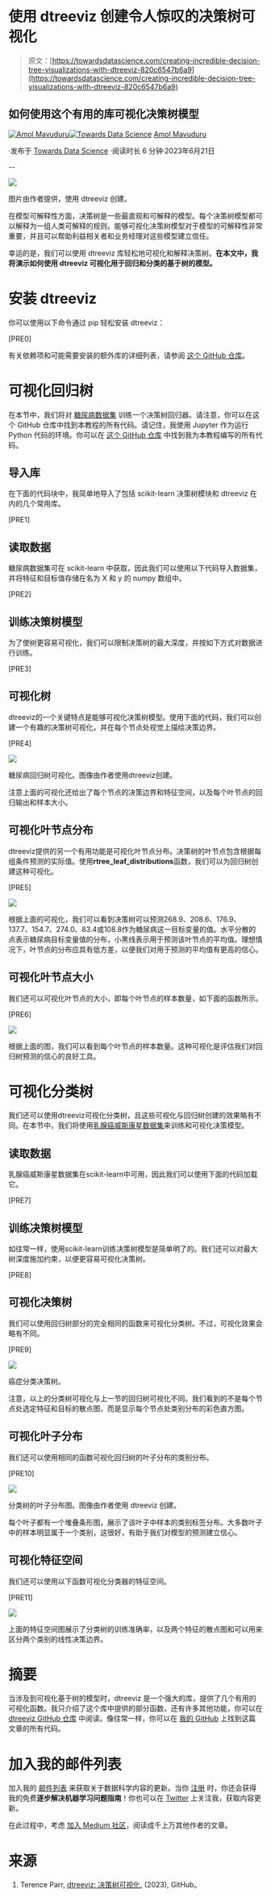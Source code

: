 # 使用 dtreeviz 创建令人惊叹的决策树可视化

> 原文：[https://towardsdatascience.com/creating-incredible-decision-tree-visualizations-with-dtreeviz-820c6547b6a9](https://towardsdatascience.com/creating-incredible-decision-tree-visualizations-with-dtreeviz-820c6547b6a9)

## 如何使用这个有用的库可视化决策树模型

[](https://amolmavuduru.medium.com/?source=post_page-----820c6547b6a9--------------------------------)[![Amol Mavuduru](../Images/56b4ae74cac10dd7c70d41d9192ce181.png)](https://amolmavuduru.medium.com/?source=post_page-----820c6547b6a9--------------------------------)[](https://towardsdatascience.com/?source=post_page-----820c6547b6a9--------------------------------)[![Towards Data Science](../Images/a6ff2676ffcc0c7aad8aaf1d79379785.png)](https://towardsdatascience.com/?source=post_page-----820c6547b6a9--------------------------------) [Amol Mavuduru](https://amolmavuduru.medium.com/?source=post_page-----820c6547b6a9--------------------------------)

·发布于 [Towards Data Science](https://towardsdatascience.com/?source=post_page-----820c6547b6a9--------------------------------) ·阅读时长 6 分钟·2023年6月21日

--

![](../Images/18a9ad0cc89c82cf3b9dbf37c38220eb.png)

图片由作者提供，使用 dtreeviz 创建。

在模型可解释性方面，决策树是一些最直观和可解释的模型。每个决策树模型都可以解释为一组人类可解释的规则。能够可视化决策树模型对于模型的可解释性非常重要，并且可以帮助利益相关者和业务经理对这些模型建立信任。

幸运的是，我们可以使用 dtreeviz 库轻松地可视化和解释决策树。**在本文中，我将演示如何使用 dtreeviz 可视化用于回归和分类的基于树的模型。**

# 安装 dtreeviz

你可以使用以下命令通过 pip 轻松安装 dtreeviz：

[PRE0]

有关依赖项和可能需要安装的额外库的详细列表，请参阅 [这个 GitHub 仓库](https://github.com/parrt/dtreeviz)。

# 可视化回归树

在本节中，我们将对 [糖尿病数据集](https://archive.ics.uci.edu/dataset/34/diabetes) 训练一个决策树回归器。请注意，你可以在这个 GitHub 仓库中找到本教程的所有代码。请记住，我使用 Jupyter 作为运行 Python 代码的环境。你可以在 [这个 GitHub 仓库](https://github.com/AmolMavuduru/DtreevizTutorial) 中找到我为本教程编写的所有代码。

## 导入库

在下面的代码块中，我简单地导入了包括 scikit-learn 决策树模块和 dtreeviz 在内的几个常用库。

[PRE1]

## 读取数据

糖尿病数据集可在 scikit-learn 中获取，因此我们可以使用以下代码导入数据集，并将特征和目标值存储在名为 X 和 y 的 numpy 数组中。

[PRE2]

## 训练决策树模型

为了使树更容易可视化，我们可以限制决策树的最大深度，并按如下方式对数据进行训练。

[PRE3]

## 可视化树

dtreeviz的一个关键特点是能够可视化决策树模型。使用下面的代码，我们可以创建一个有趣的决策树可视化，并在每个节点处视觉上描绘决策边界。

[PRE4]

![](../Images/18a9ad0cc89c82cf3b9dbf37c38220eb.png)

糖尿病回归树可视化。图像由作者使用dtreeviz创建。

注意上面的可视化还给出了每个节点的决策边界和特征空间，以及每个叶节点的回归输出和样本大小。

## 可视化叶节点分布

dtreeviz提供的另一个有用功能是可视化叶节点分布。决策树的叶节点包含根据每组条件预测的实际值。使用**rtree_leaf_distributions**函数，我们可以为回归树创建这种可视化。

[PRE5]

![](../Images/daebc012eb2585e5d913c79b55553331.png)

根据上面的可视化，我们可以看到决策树可以预测268.9、208.6、176.9、137.7、154.7、274.0、83.4或108.8作为糖尿病这一目标变量的值。水平分散的点表示糖尿病目标变量值的分布，小黑线表示用于预测该叶节点的平均值。理想情况下，叶节点的分布应具有低方差，以便我们对用于预测的平均值有更高的信心。

## 可视化叶节点大小

我们还可以可视化叶节点的大小，即每个叶节点的样本数量，如下面的函数所示。

[PRE6]

![](../Images/f32fe2672f34390c9e1df196a810e50a.png)

根据上面的图，我们可以看到每个叶节点的样本数量。这种可视化是评估我们对回归树预测的信心的良好工具。

# 可视化分类树

我们还可以使用dtreeviz可视化分类树，且这些可视化与回归树创建的效果略有不同。在本节中，我们将使用[乳腺癌威斯康星数据集](https://www.kaggle.com/datasets/uciml/breast-cancer-wisconsin-data)来训练和可视化决策模型。

## 读取数据

乳腺癌威斯康星数据集在scikit-learn中可用，因此我们可以使用下面的代码加载它。

[PRE7]

## 训练决策树模型

如往常一样，使用scikit-learn训练决策树模型是简单明了的。我们还可以对最大树深度施加约束，以便更容易可视化决策树。

[PRE8]

## 可视化决策树

我们可以使用回归树部分的完全相同的函数来可视化分类树。不过，可视化效果会略有不同。

[PRE9]

![](../Images/a299a34aa24357fefcc2b7ca5359227f.png)

癌症分类决策树。

注意，以上的分类树可视化与上一节的回归树可视化不同。我们看到的不是每个节点处选定特征和目标的散点图，而是显示每个节点处类别分布的彩色直方图。

## 可视化叶子分布

我们还可以使用相同的函数可视化回归树的叶子分布的类别分布。

[PRE10]

![](../Images/512e690dc395fc3a347a655f2ffecc8e.png)

分类树的叶子分布图。图像由作者使用 dtreeviz 创建。

每个叶子都有一个堆叠条形图，展示了该叶子中样本的类别标签分布。大多数叶子中的样本明显属于一个类别，这很好，有助于我们对模型的预测建立信心。

## 可视化特征空间

我们还可以使用以下函数可视化分类器的特征空间。

[PRE11]

![](../Images/6da07c58667b04d62bcf16c1707b9adb.png)

上面的特征空间图展示了分类树的训练准确率，以及两个特征的散点图和可以用来区分两个类别的线性决策边界。

# 摘要

当涉及到可视化基于树的模型时，dtreeviz 是一个强大的库，提供了几个有用的可视化函数。我只介绍了这个库中提供的部分函数，还有许多其他功能，你可以在 [dtreeviz GitHub 仓库](https://github.com/parrt/dtreeviz) 中阅读。像往常一样，你可以在 [我的 GitHub](https://github.com/AmolMavuduru/DtreevizTutorial) 上找到这篇文章的所有代码。

# 加入我的邮件列表

加入我的 [邮件列表](https://mailchi.mp/e8dd82679724/amols-data-science-blog) 来获取关于数据科学内容的更新。当你 [注册](https://mailchi.mp/e8dd82679724/amols-data-science-blog) 时，你还会获得我的免费**逐步解决机器学习问题指南**！你也可以在 [Twitter](https://twitter.com/amolmavuduru1) 上关注我，获取内容更新。

在此过程中，考虑 [加入 Medium 社区](https://amolmavuduru.medium.com/membership)，阅读成千上万其他作者的文章。

# 来源

1.  Terence Parr, [dtreeviz: 决策树可视化](https://github.com/parrt/dtreeviz), (2023), GitHub。
